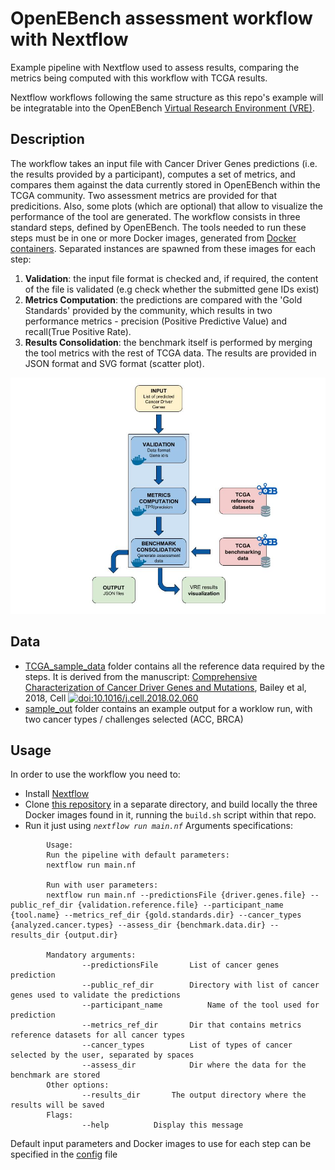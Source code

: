 # OpenEBench assessment workflow with Nextflow

Example pipeline with Nextflow used to assess results, comparing the metrics being computed with this workflow with TCGA results.

Nextflow workflows following the same structure as this repo's example will be integratable into the OpenEBench [Virtual Research Environment (VRE)](https://openebench.bsc.es/submission/workspace/).

## Description

The workflow takes an input file with Cancer Driver Genes predictions (i.e. the results provided by a participant), computes a set of metrics, and compares them against the data currently stored in OpenEBench within the TCGA community. Two assessment metrics are provided for that predicitions. Also, some plots (which are optional) that allow to visualize the performance of the tool are generated. The workflow consists in three standard steps, defined by OpenEBench. The tools needed to run these steps must be in one or more Docker images, generated from [Docker containers](https://github.com/inab/TCGA_visualizer). Separated instances are spawned from these images for each step:
1. **Validation**: the input file format is checked and, if required, the content of the file is validated (e.g check whether the submitted gene IDs exist)
2. **Metrics Computation**: the predictions are compared with the 'Gold Standards' provided by the community, which results in two performance metrics - precision (Positive Predictive Value) and recall(True Positive Rate).
3. **Results Consolidation**: the benchmark itself is performed by merging the tool metrics with the rest of TCGA data. The results are provided in JSON format and SVG format (scatter plot).

![workflow](workflow.jpg)


## Data

* [TCGA_sample_data](https://github.com/javi-gv94/TCGA_nf_workflow/tree/master/TCGA_sample_data) folder contains all the reference data required by the steps. It is derived from the manuscript:
[Comprehensive Characterization of Cancer Driver Genes and Mutations](https://www.cell.com/cell/fulltext/S0092-8674%2818%2930237-X?code=cell-site), Bailey et al, 2018, Cell [![doi:10.1016/j.cell.2018.02.060](https://img.shields.io/badge/doi-10.1016%2Fj.cell.2018.02.060-green.svg)](https://doi.org/10.1016/j.cell.2018.02.060) 
* [sample_out](https://github.com/javi-gv94/TCGA_nf_workflow/tree/master/sample_out) folder contains an example output for a worklow run, with two cancer types / challenges selected (ACC, BRCA)


## Usage
In order to use the workflow you need to:
* Install [Nextflow](https://www.nextflow.io/)
* Clone [this repository](https://github.com/inab/TCGA_visualizer) in a separate directory, and build locally the three Docker images found in it, running the `build.sh` script within that repo.
* Run it just using *`nextflow run main.nf`*
Arguments specifications:
```
	    Usage:
	    Run the pipeline with default parameters:
	    nextflow run main.nf

	    Run with user parameters:
 	    nextflow run main.nf --predictionsFile {driver.genes.file} --public_ref_dir {validation.reference.file} --participant_name {tool.name} --metrics_ref_dir {gold.standards.dir} --cancer_types {analyzed.cancer.types} --assess_dir {benchmark.data.dir} --results_dir {output.dir}

	    Mandatory arguments:
                --predictionsFile		List of cancer genes prediction
                --public_ref_dir 		Directory with list of cancer genes used to validate the predictions
                --participant_name  		Name of the tool used for prediction
                --metrics_ref_dir 		Dir that contains metrics reference datasets for all cancer types
                --cancer_types  		List of types of cancer selected by the user, separated by spaces
                --assess_dir			Dir where the data for the benchmark are stored
	    Other options:
                --results_dir		The output directory where the results will be saved
	    Flags:
                --help			Display this message
```
Default input parameters and Docker images to use for each step can be specified in the [config](https://github.com/javi-gv94/TCGA_nf_workflow/blob/master/nextflow.config) file
